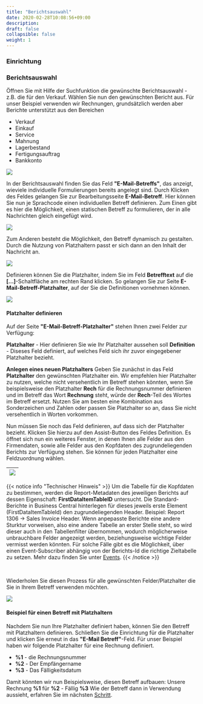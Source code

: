 ```yaml
---
title: "Berichtsauswahl"
date: 2020-02-28T10:08:56+09:00
description: 
draft: false
collapsible: false
weight: 1
---
```

### Einrichtung

### Berichtsauswahl

Öffnen Sie mit Hilfe der Suchfunktion die gewünschte Berichtsauswahl - z.B. die für den Verkauf. Wählen Sie nun den gewünschten Bericht aus. Für unser Beispiel verwenden wir Rechnungen, grundsätzlich werden aber Berichte unterstützt aus den Bereichen
- Verkauf
- Einkauf
- Service
- Mahnung
- Lagerbestand
- Fertigungsauftrag
- Bankkonto

![](images/apps/Mail_Subject_Plus/de-de/app_report_selection.png)

In der Berichtsauswahl finden Sie das Feld **"E-Mail-Betreffs"**, das anzeigt, wieviele individuelle Formulierungen bereits angelegt sind. Durch Klicken des Feldes gelangen Sie zur Bearbeitungsseite **E-Mail-Betreff**.
Hier können Sie nun je Sprachcode einen individuellen Betreff definieren. Zum Einen gibt es hier die Möglichkeit, einen statischen Betreff zu formulieren, der in alle Nachrichten gleich eingefügt wird.

![](images/apps/Mail_Subject_Plus/de-de/Dialog_Email_Betreff.png)

Zum Anderen besteht die Möglichkeit, den Betreff dynamisch zu gestalten. Durch die Nutzung von Platzhaltern passt er sich dann an den Inhalt der Nachricht an.

![](images/apps/Mail_Subject_Plus/de-de/Dialog_Email_Betreff_m_Platzhalter.png)

 Definieren können Sie die Platzhalter, indem Sie im Feld **Betrefftext** auf die **[...]**-Schaltfläche am rechten Rand klicken. So gelangen Sie zur Seite **E-Mail-Betreff-Platzhalter**, auf der Sie die Definitionen vornehmen können.

![](images/apps/Mail_Subject_Plus/de-de/app_email_subject_placeholder.png)

#### Platzhalter definieren
Auf der Seite **"E-Mail-Betreff-Platzhalter"** stehen Ihnen zwei Felder zur Verfügung:

**Platzhalter** - Hier definieren Sie wie Ihr Platzhalter aussehen soll
**Definition** - Diseses Feld definiert, auf welches Feld sich ihr zuvor eingegebener Platzhalter bezieht.

**Anlegen eines neuen Platzhalters**
Geben Sie zunächst in das Feld **Platzhalter** den gewünschten Platzhalter ein. Wir empfehlen hier Platzhalter zu nutzen, welche nicht versehentlich im Betreff stehen könnten, wenn Sie beispielsweise den Platzhalter **Rech** für die Rechnungsnummer definieren und im Betreff das Wort **Rechnung** steht, würde der **Rech**-Teil des Wortes im Betreff ersetzt. Nutzen Sie am besten eine Kombination aus Sonderzeichen und Zahlen oder passen Sie Platzhalter so an, dass Sie nicht versehentlich in Worten vorkommen.

Nun müssen Sie noch das Feld definieren, auf dass sich der Platzhalter bezieht. Klicken Sie hierzu auf den Assist-Button des Feldes Definition. 
Es öffnet sich nun ein weiteres Fenster, in denen Ihnen alle Felder aus den Firmendaten, sowie alle Felder aus den Kopfdaten des zugrundeliegenden Berichts zur Verfügung stehen. Sie können für jeden Platzhalter eine Feldzuordnung wählen.



|![](images/apps/mail_subject_field_lookup.png)|
|-|


{{< notice info "Technischer Hinweis" >}}
Um die Tabelle für die Kopfdaten zu bestimmen, werden die Report-Metadaten des jeweiligen Berichts auf dessen Eigenschaft: **FirstDataItemTableID** untersucht. Die Standard-Berichte in Business Central hinterlegen für dieses jeweils erste Element (FirstDataItemTableId) den zugrundeliegenden Header. Beispiel: Report 1306 -> Sales Invoice Header. 
Wenn anpepasste Berichte eine andere Sturktur vorweisen, also eine andere Tabelle an erster Stelle steht, so
wird dieser auch in den Tabellenfilter übernommen, wodurch möglicherweise unbrauchbare Felder angezeigt werden, beziehungsweise wichtige Felder vermisst werden könnten.
Für solche Fälle gibt es die Möglichkeit, über einen Event-Subscriber abhängig von der Berichts-Id die richtige Zieltabelle zu setzen.
Mehr dazu finden Sie unter [Events](/de-de/apps/mail-subject-plus/working-with-mail-subject-plus/events).
{{< /notice >}}

<br>

Wiederholen Sie diesen Prozess für alle gewünschten Felder/Platzhalter die Sie in Ihrem Betreff verwenden möchten.

![](images/apps/subjectplaceholderfilledde.PNG)

#### Beispiel für einen Betreff mit Platzhaltern
Nachdem Sie nun Ihre Platzhalter definiert haben, können Sie den Betreff mit Platzhaltern definieren. Schließen Sie die Einrichtung für die Platzhalter und klicken Sie erneut in das **"E-Mail Betreff"**-Feld. Für unser Beispiel haben wir folgende Platzhalter für eine Rechnung definiert.

- **%1** - die Rechnungsnummer
- **%2** - Der Empfängername
- **%3** - Das Fälligkeitsdatum

Damit könnten wir nun Beispielsweise, diesen Betreff aufbauen: Unsere Rechnung **%1** für **%2** - Fällig **%3**
Wie der Betreff dann in Verwendung aussieht, erfahren Sie im nächsten [Schritt](de-de/apps/mail-subject-plus/working-with-mail-subject-plus/maildialogue/).


